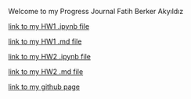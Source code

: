 Welcome to my Progress Journal 
Fatih Berker Akyıldız 
  
  [link to my HW1 .ipynb file](https://github.com/BU-IE-582/fall-24-fbaakyildiz/blob/main/IE582%20HW1%202019402162.ipynb)
  
  [link to my HW1 .md file](https://github.com/BU-IE-582/fall-24-fbaakyildiz/blob/main/IE582%20HW1%202019402162.md)

  [link to my HW2 .ipynb file](https://github.com/BU-IE-582/fall-24-fbaakyildiz/blob/main/hw2.ipynb)

  [link to my HW2 .md file](https://github.com/BU-IE-582/fall-24-fbaakyildiz/blob/main/HW.md)
  
  
  [link to my github page](https://github.com/BU-IE-582/fall-24-fbaakyildiz)

